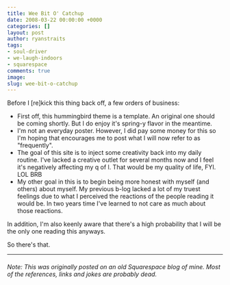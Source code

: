 ```yaml
---
title: Wee Bit O' Catchup
date: 2008-03-22 00:00:00 +0000
categories: []
layout: post
author: ryanstraits
tags:
- soul-driver
- we-laugh-indoors
- squarespace
comments: true
image: 
slug: wee-bit-o-catchup
---
```

Before I \[re\]kick this thing back off, a few orders of business:

<!-- break -->

* First off, this hummingbird theme is a template. An original one should be coming shortly. But I do enjoy it's spring-y flavor in the meantime.
* I'm not an everyday poster. However, I did pay some money for this so I'm hoping that encourages me to post what I will now refer to as "frequently".
* The goal of this site is to inject some creativity back into my daily routine. I've lacked a creative outlet for several months now and I feel it's negatively affecting my q of l. That would be my quality of life, FYI. LOL BRB
* My other goal in this is to begin being more honest with myself (and others) about myself. My previous b-log lacked a lot of my truest feelings due to what I perceived the reactions of the people reading it would be. In two years time I've learned to not care as much about those reactions.

In addition, I'm also keenly aware that there's a high probability that I will be the only one reading this anyways.

So there's that.

---

###### _Note: This was originally posted on an old Squarespace blog of mine. Most of the references, links and jokes are probably dead._